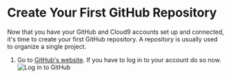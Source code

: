 # Create Your First GitHub Repository

Now that you have your GitHub and Cloud9 accounts set up and connected, it's time to create your first GitHub repository. A repository is usually used to organize a single project.

1. Go to [GitHub's website](https://www.github.com "github.com"). If you have to log in to your account do so now.
  ![Log in to GitHub]()
